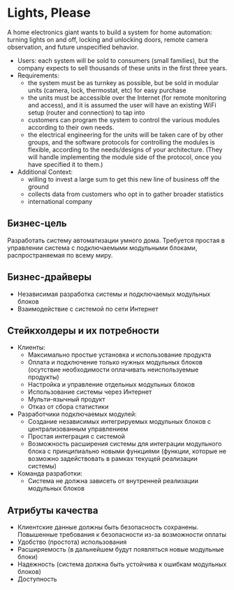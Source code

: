 # Lights, Please

A home electronics giant wants to build a system for home automation: turning lights on and off, locking and unlocking doors, remote camera observation, and future unspecified behavior.

* Users: each system will be sold to consumers (small families), but the company expects to sell thousands of these units in the first three years.
* Requirements:
    * the system must be as turnkey as possible, but be sold in modular units (camera, lock, thermostat, etc) for easy purchase
    * the units must be accessible over the Internet (for remote monitoring and access), and it is assumed the user will have an existing WiFi setup (router and connection) to tap into
    * customers can program the system to control the various modules according to their own needs.
    * the electrical engineering for the units will be taken care of by other groups, and the software protocols for controlling the modules is flexible, according to the needs/designs of your architecture. (They will handle implementing the module side of the protocol, once you have specified it to them.)
* Additional Context:
    * willing to invest a large sum to get this new line of business off the ground
    * collects data from customers who opt in to gather broader statistics
    * international company

## Бизнес-цель

Разработать систему автоматизации умного дома. Требуется простая в управлении система с подключаемыми модульными блоками, распространяемая по всему миру.

## Бизнес-драйверы

* Независимая разработка системы и подключаемых модульных блоков
* Взаимодействие с системой по сети Интернет

## Стейкхолдеры и их потребности

* Клиенты:
    * Максимально простые установка и использование продукта
    * Оплата и подключение только нужных модульных блоков (осутствие необходимости оплачивать неиспользуемые продукты)
    * Настройка и управление отдельных модульных блоков
    * Использование системы через Интернет
    * Мульти-язычный продукт
    * Отказ от сбора статистики
* Разработчики подключаемых модулей:
    * Создание независимых интегрируемых модульных блоков с централизованным управлением
    * Простая интеграция с системой
    * Возможность расширения системы для интеграции модульного блока с принципиально новыми функциями (функции, которые не возможно задействовать в рамках текущей реализации системы)
* Команда разработки:
    * Система не должна зависеть от внутренней реализации модульных блоков

## Атрибуты качества

* Клиентские данные должны быть безопасность сохранены. Повышенные требования к безопасности из-за возможности оплаты
* Удобство (простота) использования
* Расширяемость (в дальнейшем будут появляться новые модульные блоки)
* Надежность (система должна быть устойчива к ошибкам модульных блоков)
* Доступность
